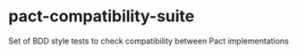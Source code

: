 # pact-compatibility-suite
Set of BDD style tests to check compatibility between Pact implementations
